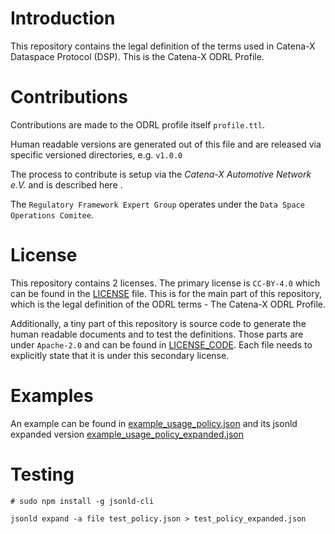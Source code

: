 # Introduction
This repository contains the legal definition of the terms used in Catena-X Dataspace Protocol (DSP). This is the Catena-X ODRL Profile.

# Contributions
Contributions are made to the ODRL profile itself `profile.ttl`.

Human readable versions are generated out of this file and are released via specific versioned directories, e.g. `v1.0.0`

The process to contribute is setup via the *Catena-X Automotive Network e.V.* and is described here <TODO>.

The `Regulatory Framework Expert Group` operates under the `Data Space Operations Comitee`.


# License
This repository contains 2 licenses. The primary license is `CC-BY-4.0` which can be found in the [LICENSE](./LICENSE) file. This is for the main part of this repository, which is the legal definition of the ODRL terms - The Catena-X ODRL Profile.

Additionally, a tiny part of this repository is source code to generate the human readable documents and to test the definitions. Those parts are under `Apache-2.0` and can be found in [LICENSE_CODE](./LICENSE_CODE). Each file needs to explicitly state that it is under this secondary license.

# Examples
An example can be found in [example_usage_policy.json](./example_usage_policy.json) and its jsonld expanded version [example_usage_policy_expanded.json](./example_usage_policy_expanded.json)

# Testing

```
# sudo npm install -g jsonld-cli

jsonld expand -a file test_policy.json > test_policy_expanded.json
```
